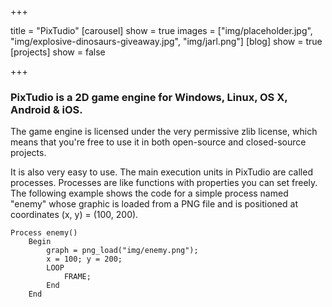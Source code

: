 +++

title = "PixTudio"
[carousel]
  show = true
  images = ["img/placeholder.jpg", "img/explosive-dinosaurs-giveaway.jpg", "img/jarl.png"]
[blog]
  show = true
[projects]
  show = false

+++


### PixTudio is a 2D game engine for Windows, Linux, OS X, Android & iOS.

The game engine is licensed under the very permissive zlib license, which means that you're free to use it in both open-source and closed-source projects.

It is also very easy to use. The main execution units in PixTudio are called processes. Processes are like functions with properties you can set freely.
The following example shows the code for a simple process named "enemy" whose graphic is loaded from a PNG file and is positioned at coordinates (x, y) = (100, 200).

```
Process enemy()
    Begin
        graph = png_load("img/enemy.png");
        x = 100; y = 200;
        LOOP
            FRAME;
        End
    End
```
